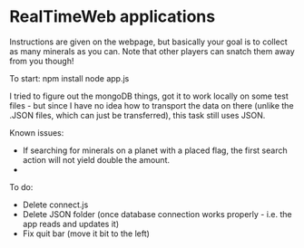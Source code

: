 # RealTimeWeb applications

Instructions are given on the webpage, but basically your goal is to collect as many minerals as you can. Note that other players can snatch them away from you though!

To start:
npm install
node app.js

I tried to figure out the mongoDB things, got it to work locally on some test files - but since I have no idea how to transport the data on there (unlike the .JSON files, which can just be transferred), this task still uses JSON.

Known issues:
- If searching for minerals on a planet with a placed flag, the first search action will not yield double the amount.
-


To do:
- Delete connect.js
- Delete JSON folder (once database connection works properly - i.e. the app reads and updates it)
- Fix quit bar (move it bit to the left)
